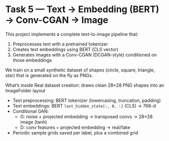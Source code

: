 # Task 5 — Text → Embedding (BERT) → Conv-CGAN → Image

This project implements a complete text-to-image pipeline that:
1) Preprocesses text with a pretrained tokenizer  
2) Creates text embeddings using BERT (CLS vector)  
3) Generates images with a Conv-CGAN (DCGAN-style) conditioned on those embeddings  

We train on a small synthetic dataset of shapes (circle, square, triangle, star) that is generated on the fly as PNGs.

 What’s inside
Real dataset creation: draws clean 28×28 PNG shapes into an ImageFolder layout
- Text preprocessing: BERT tokenizer (lowercasing, truncation, padding)
- Text embeddings: BERT `last_hidden_state[:, 0, :]` (CLS) → 768-d
- Conditional GAN:
  - G: noise + projected embedding → transposed convs → 28×28 image (tanh)
  - D: conv features + projected embedding → real/fake
- Periodic sample grids saved per label, plus a combined grid

